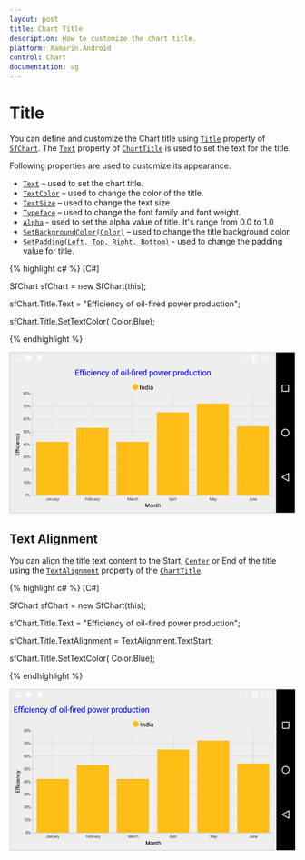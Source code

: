 ```yaml
---
layout: post
title: Chart Title
description: How to customize the chart title. 
platform: Xamarin.Android
control: Chart
documentation: ug
---
```


# Title

You can define and customize the Chart title using [`Title`](https://help.syncfusion.com/cr/cref_files/xamarin-android/Syncfusion.SfChart.Android~Com.Syncfusion.Charts.ChartBase~Title.html) property of [`SfChart`](http://help.syncfusion.com/cr/cref_files/xamarin-android/Syncfusion.SfChart.Android~Com.Syncfusion.Charts.SfChart.html). The [`Text`](http://help.syncfusion.com/cr/cref_files/xamarin-android/Syncfusion.SfChart.Android~Com.Syncfusion.Charts.ChartTitle~Text.html) property of [`ChartTitle`](https://help.syncfusion.com/cr/cref_files/xamarin-android/Syncfusion.SfChart.Android~Com.Syncfusion.Charts.ChartTitle.html) is used to set the text for the title. 

Following properties are used to customize its appearance.

* [`Text`](http://help.syncfusion.com/cr/cref_files/xamarin-android/Syncfusion.SfChart.Android~Com.Syncfusion.Charts.ChartTitle~Text.html) – used to set the chart title.
* [`TextColor`](http://help.syncfusion.com/cr/cref_files/xamarin-android/Syncfusion.SfChart.Android~Com.Syncfusion.Charts.ChartTitle~TextColors.html) – used to change the color of the title.
* [`TextSize`](http://help.syncfusion.com/cr/cref_files/xamarin-android/Syncfusion.SfChart.Android~Com.Syncfusion.Charts.ChartTitle~TextSize.html) – used to change the text size.
* [`Typeface`](http://help.syncfusion.com/cr/cref_files/xamarin-android/Syncfusion.SfChart.Android~Com.Syncfusion.Charts.ChartTitle~Typeface.html) – used to change the font family and font weight.
* [`Alpha`](http://help.syncfusion.com/cr/cref_files/xamarin-android/Syncfusion.SfChart.Android~Com.Syncfusion.Charts.ChartTitle~Alpha.html) - used to set the alpha value of title. It's range from 0.0 to 1.0
* [`SetBackgroundColor(Color)`]() – used to change the title background color.
* [`SetPadding(Left, Top, Right, Bottom)`]() - used to change the padding value for title.

{% highlight c# %}
[C#]

SfChart sfChart = new SfChart(this);

sfChart.Title.Text = "Efficiency of oil-fired power production";

sfChart.Title.SetTextColor( Color.Blue);

{% endhighlight %}

![Title for Xamarin.Android Chart](charttitle_images/charttitle_img1.png)

## Text Alignment

You can align the title text content to the Start, [`Center`](https://help.syncfusion.com/cr/cref_files/xamarin-android/Syncfusion.SfChart.Android~Com.Syncfusion.Charts.TextAlignment.html) or End of the title using the [`TextAlignment`](http://help.syncfusion.com/cr/cref_files/xamarin-android/Syncfusion.SfChart.Android~Com.Syncfusion.Charts.ChartTitle~TextAlignment.html) property of the [`ChartTitle`](http://help.syncfusion.com/cr/cref_files/xamarin-android/Syncfusion.SfChart.Android~Com.Syncfusion.Charts.ChartTitle.html).

{% highlight c# %}
[C#]

SfChart sfChart = new SfChart(this);

sfChart.Title.Text = "Efficiency of oil-fired power production";

sfChart.Title.TextAlignment = TextAlignment.TextStart;

sfChart.Title.SetTextColor( Color.Blue);

{% endhighlight %}

![Text alignment support for title in Xamarin.Android Chart](charttitle_images/charttitle_img2.png)